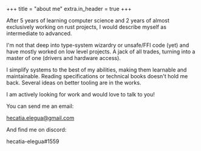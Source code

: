 +++
title = "about me"
extra.in_header = true
+++

After 5 years of learning computer science and 2 years of almost exclusively working on rust projects, I would describe myself as intermediate to advanced.

I'm not that deep into type-system wizardry or unsafe/FFI code (yet) and have mostly worked on low level projects.
A jack of all trades, turning into a master of one (drivers and hardware access).

I simplify systems to the best of my abilities, making them learnable and maintainable.
Reading specifications or technical books doesn't hold me back.
Several ideas on better tooling are in the works.

I am actively looking for work and would love to talk to you!

You can send me an email:

[hecatia.elegua@gmail.com](mailto:hecatia.elegua@gmail.com)

And find me on discord:

hecatia-elegua#1559
